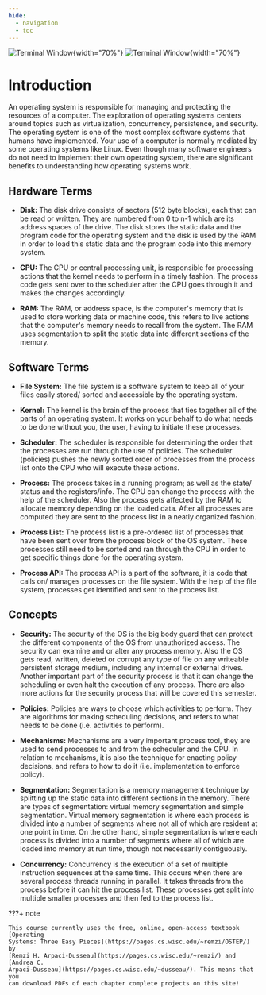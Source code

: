 ```yaml
---
hide:
  - navigation
  - toc
---
```


![Terminal Window](/img/OS-Diagram.svg#only-light){width="70%"}
![Terminal Window](/img/OS-Diagram-Inverted.svg#only-dark){width="70%"}

# Introduction

An operating system is responsible for managing and protecting the resources of
a computer. The exploration of operating systems centers around topics such as
virtualization, concurrency, persistence, and security. The operating system is
one of the most complex software systems that humans have implemented. Your use
of a computer is normally mediated by some operating systems like Linux. Even
though many software engineers do not need to implement their own operating
system, there are significant benefits to understanding how operating systems
work.

## Hardware Terms

- **Disk:** The disk drive consists of sectors (512 byte blocks), each that can be
read or written. They are numbered from 0 to n-1 which are its address spaces
of the drive. The disk stores the static data and the program code for the
operating system and the disk is used by the RAM in order to load this static
data and the program code into this memory system.

- **CPU:** The CPU or central processing unit, is responsible for processing actions
that the kernel needs to perform in a timely fashion. The process code gets
sent over to the scheduler after the CPU goes through it and makes the changes
accordingly.

- **RAM:** The RAM, or address space, is the computer's memory that is used to store
working data or machine code, this refers to live actions that the computer's
memory needs to recall from the system. The RAM uses segmentation to split the
static data into different sections of the memory.

## Software Terms

- **File System:** The file system is a software system to keep all of your files
easily stored/ sorted and accessible by the operating system.

- **Kernel:** The kernel is the brain of the process that ties together all of the
parts of an operating system. It works on your behalf to do what needs to be
done without you, the user, having to initiate these processes.

- **Scheduler:** The scheduler is responsible for determining the order that the
processes are run through the use of policies. The scheduler (policies) pushes
the newly sorted order of processes from the process list onto the CPU who will
execute these actions.

- **Process:** The process takes in a running program; as well as the state/ status
and the registers/info. The CPU can change the process with the help of the
scheduler. Also the process gets affected by the RAM to allocate memory
depending on the loaded data. After all processes are computed they are sent to
the process list in a neatly organized fashion.

- **Process List:** The process list is a pre-ordered list of processes that have
been sent over from the process block of the OS system. These processes still
need to be sorted and ran through the CPU in order to get specific things done
for the operating system.

- **Process API:** The process API is a part of the software, it is code that calls
on/ manages processes on the file system. With the help of the file system,
processes get identified and sent to the process list.


## Concepts

- **Security:** The security of the OS is the big body guard that can protect the
different components of the OS from unauthorized access. The security can
examine and or alter any process memory. Also the OS gets read, written,
deleted or corrupt any type of file on any writeable persistent storage medium,
including any internal or external drives. Another important part of the
security process is that it can change the scheduling or even halt the
execution of any process. There are also more actions for the security process
that will be covered this semester.

- **Policies:** Policies are ways to choose which activities to perform. They are algorithms for making scheduling decisions, and refers to what needs to be done (i.e. activities to perform).

- **Mechanisms:** Mechanisms are a very important process tool, they are used to send
processes to and from the scheduler and the CPU. In relation to mechanisms, it is also the technique for enacting policy decisions, and refers to how to do it (i.e. implementation to enforce policy).

- **Segmentation:** Segmentation is a memory management technique by splitting up the static data into different sections in the memory. There are types of segmentation: virtual memory segmentation and simple segmentation. Virtual memory segmentation is where each process is divided into a number of segments where not all of which are resident at one point in time. On the other hand, simple segmentation is where each process is divided into a number of segments where all of which are loaded into memory at run time, though not necessarily contiguously.

- **Concurrency:** Concurrency is the execution of a set of multiple instruction sequences at the same time. This occurs when there are several process threads running in parallel. It takes threads from the process before it can hit the process list. These processes get split into multiple smaller processes and
then fed to the process list.

???+ note

    This course currently uses the free, online, open-access textbook [Operating
    Systems: Three Easy Pieces](https://pages.cs.wisc.edu/~remzi/OSTEP/) by
    [Remzi H. Arpaci-Dusseau](https://pages.cs.wisc.edu/~remzi/) and [Andrea C.
    Arpaci-Dusseau](https://pages.cs.wisc.edu/~dusseau/). This means that you
    can download PDFs of each chapter complete projects on this site!
